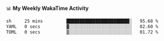 <!--
**stamp711/stamp711** is a ✨ _special_ ✨ repository because its `README.md` (this file) appears on your GitHub profile.

Here are some ideas to get you started:

- 🔭 I’m currently working on ...
- 🌱 I’m currently learning ...
- 👯 I’m looking to collaborate on ...
- 🤔 I’m looking for help with ...
- 💬 Ask me about ...
- 📫 How to reach me: ...
- 😄 Pronouns: ...
- ⚡ Fun fact: ...
-->

📊 **My Weekly WakaTime Activity**

<!--START_SECTION:waka-->

```txt
sh     25 mins         ████████████████████████░   95.68 %
YAML   0 secs          ▓░░░░░░░░░░░░░░░░░░░░░░░░   02.60 %
TOML   0 secs          ▒░░░░░░░░░░░░░░░░░░░░░░░░   01.72 %
```

<!--END_SECTION:waka-->
